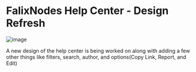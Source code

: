 # FalixNodes Help Center - Design Refresh
![image](https://i.imgur.com/YKRFCSL.png)

A new design of the help center is being worked on along with adding a few other things like filters, search, author, and options(Copy Link, Report, and Edit)